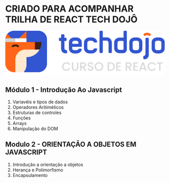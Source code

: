 # CRIADO PARA ACOMPANHAR TRILHA DE REACT TECH DOJÔ 
![Logo Tech Dojo](./public/img/logo-techdojo.png)

## Módulo 1 - Introdução Ao Javascript
1. Variavéis e tipos de dados
2. Operadores Aritiméticos
3. Estruturas de controles
4. Funções
5. Arrays
6. Manipulação do DOM

## Modulo 2 - ORIENTAÇÃO A OBJETOS EM JAVASCRIPT
1. Introdução a orientação a objetos
2. Herança e Polimorfismo
3. Encapsulamento




